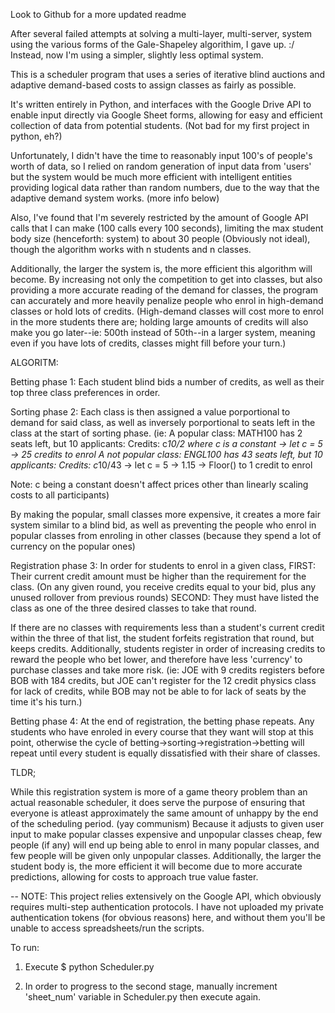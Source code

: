 Look to Github for a more updated readme

After several failed attempts at solving a multi-layer, multi-server, system
using the various forms of the Gale-Shapeley algorithim, I gave up. :/
Instead, now I'm using a simpler, slightly less optimal system.

This is a scheduler program that uses a series of iterative blind auctions
and adaptive demand-based costs to assign classes as fairly as possible.

It's written entirely in Python, and interfaces with the Google Drive API to 
enable input directly via Google Sheet forms, allowing for easy and efficient 
collection of data from potential students. (Not bad for my first project in 
python, eh?)

Unfortunately, I didn't have the time to reasonably input 100's of people's 
worth of data, so I relied on random generation of input data from 'users' 
but the system would be much more efficient with intelligent entities 
providing logical data rather than random numbers, due to the way that the adaptive demand system works. (more info below)

Also, I've found that I'm severely restricted by the amount of Google API 
calls that I can make (100 calls every 100 seconds), limiting the max student 
body size (henceforth: system) to about 30 people (Obviously not ideal), though the algorithm works with n students and n classes. 

Additionally, the larger the system is, the more efficient this algorithm will become. By increasing not only the competition to get into classes, but also providing a more accurate reading of the demand for classes, the program can accurately and more heavily penalize people who enrol in high-demand classes or hold lots of credits. (High-demand classes will cost more to enrol in the more students there are; holding large amounts of credits will also make you go later--ie: 500th instead of 50th--in a larger system, meaning even if you have lots of credits, classes might fill before your turn.)


ALGORITM:

Betting phase 1:
Each student blind bids a number of credits, as well as their top three
class preferences in order.

Sorting phase 2:
Each class is then assigned a value porportional to demand for said class, as
well as inversely porportional to seats left in the class at the start of
sorting phase.
(ie: 
A popular class: MATH100 has 2 seats left, but 10 applicants: Credits: c*10/2
    where c is a constant -> let c = 5 -> 25 credits to enrol
A not popular class: ENGL100 has 43 seats left, but 10 applicants:
    Credits: c*10/43 -> let c = 5 -> 1.15 -> Floor() to 1 credit to enrol

Note: c being a constant doesn't affect prices other than linearly scaling 
costs to all participants)

By making the popular, small classes more expensive, it creates a more fair
system similar to a blind bid, as well as preventing the people who enrol in 
popular classes from enroling in other classes (because they spend a lot of
currency on the popular ones)

Registration phase 3:
In order for students to enrol in a given class,
FIRST: Their current credit amount must be higher than the requirement for 
the class. (On any given round, you receive credits equal to your bid, plus
any unused rollover from previous rounds)
SECOND: They must have listed the class as one of the three desired classes
to take that round.

If there are no classes with requirements less than a student's current
credit within the three of that list, the student forfeits registration that
round, but keeps credits.
Additionally, students register in order of increasing credits to reward the
people who bet lower, and therefore have less 'currency' to purchase classes
and take more risk.
(ie: JOE with 9 credits registers before BOB with 184 credits, but JOE can't
register for the 12 credit physics class for lack of credits, while BOB may not be able to for lack of seats by the time it's his turn.)

Betting phase 4:
At the end of registration, the betting phase repeats. Any students who
have enroled in every course that they want will stop at this point, otherwise
the cycle of betting->sorting->registration->betting will repeat until every
student is equally dissatisfied with their share of classes.



TLDR;

While this registration system is more of a game theory problem than an actual
reasonable scheduler, it does serve the purpose of ensuring that everyone is
atleast approximately the same amount of unhappy by the end of the scheduling
period. (yay communism) Because it adjusts to given user input to make 
popular classes expensive and unpopular classes cheap, few people (if any) 
will end up being able to enrol in many popular classes, and few people will 
be given only unpopular classes. Additionally, the larger the student body
is, the more efficient it will become due to more accurate predictions, 
allowing for costs to approach true value faster.






  --  NOTE: This project relies extensively on the Google API, which obviously
      requires multi-step authentication protocols. I have not uploaded my
      private authentication tokens (for obvious reasons) here, and without
      them you'll be unable to access spreadsheets/run the scripts.

To run:

1) Execute
   \$ python Scheduler.py

2) In order to progress to the second stage, manually increment 
   'sheet_num' variable in Scheduler.py then execute again.